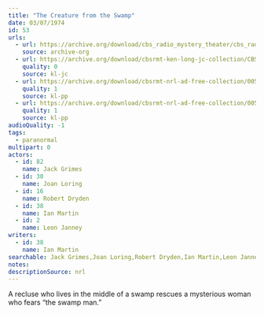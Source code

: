 ```yaml
---
title: "The Creature from the Swamp"
date: 03/07/1974
id: 53
urls: 
  - url: https://archive.org/download/cbs_radio_mystery_theater/cbs_radio_mystery_theater-0051-0100.zip/cbs_radio_mystery_theater-0051-0100%2Fcbsrmt_0053_the_creature_from_the_swamp.mp3
    source: archive-org
  - url: https://archive.org/download/cbsrmt-ken-long-jc-collection/CBSRMT - 740307 0052 The Creature From The Swamp_jc.mp3
    quality: 0
    source: kl-jc
  - url: https://archive.org/download/cbsrmt-nrl-ad-free-collection/0053%20CBSRMT_pp%20-%20740309%200053%20The%20Creature%20from%20the%20Swamp%20(no%20ads).mp3
    quality: 1
    source: kl-pp
  - url: https://archive.org/download/cbsrmt-nrl-ad-free-collection/0053%20CBSRMT_pp%20-%20740309%200053%20The%20Creature%20from%20the%20Swamp%20(no%20ads).mp3
    quality: 1
    source: kl-pp
audioQuality: -1
tags: 
  - paranormal
multipart: 0
actors:  
  - id: 82
    name: Jack Grimes  
  - id: 30
    name: Joan Loring  
  - id: 16
    name: Robert Dryden  
  - id: 38
    name: Ian Martin  
  - id: 2
    name: Leon Janney
writers:  
  - id: 38
    name: Ian Martin
searchable: Jack Grimes,Joan Loring,Robert Dryden,Ian Martin,Leon Janney Ian Martin
notes: 
descriptionSource: nrl
---
```

A recluse who lives in the middle of a swamp rescues a mysterious woman who fears “the swamp man.”